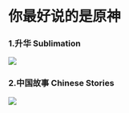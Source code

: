 # 你最好说的是原神

### 1.升华   Sublimation

![](https://github.com/DreamingCats/GenshitJokes/raw/main/genshitjokes/你最好说的是原神/升华.jpg)

### 2.中国故事    Chinese Stories

![](https://github.com/DreamingCats/GenshitJokes/raw/main/genshitjokes/你最好说的是原神/中国故事.jpg)